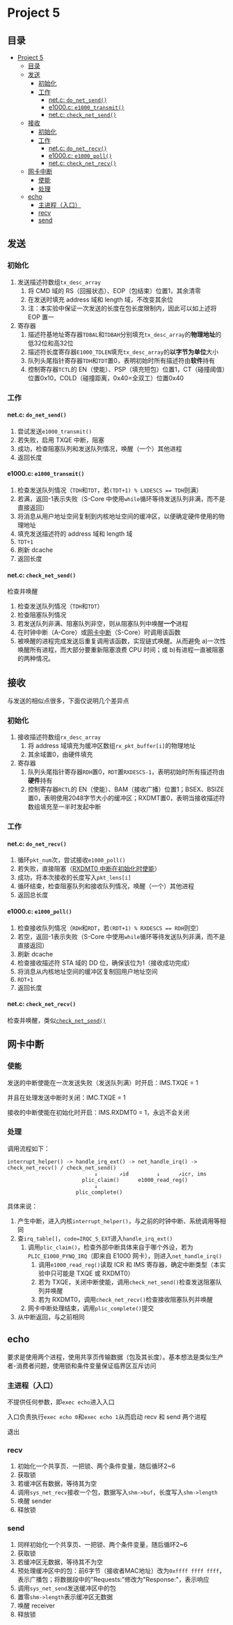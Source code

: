 # Project 5

## 目录
- [Project 5](#project-5)
  - [目录](#目录)
  - [发送](#发送)
    - [初始化](#初始化)
    - [工作](#工作)
      - [net.c: `do_net_send()`](#netc-do_net_send)
      - [e1000.c: `e1000_transmit()`](#e1000c-e1000_transmit)
      - [net.c: `check_net_send()`](#netc-check_net_send)
  - [接收](#接收)
    - [初始化](#初始化-1)
    - [工作](#工作-1)
      - [net.c: `do_net_recv()`](#netc-do_net_recv)
      - [e1000.c: `e1000_poll()`](#e1000c-e1000_poll)
      - [net.c: `check_net_recv()`](#netc-check_net_recv)
  - [网卡中断](#网卡中断)
    - [使能](#使能)
    - [处理](#处理)
  - [echo](#echo)
    - [主进程（入口）](#主进程入口)
    - [recv](#recv)
    - [send](#send)

## 发送
### 初始化
1. 发送描述符数组`tx_desc_array`
   1. 将 CMD 域的 RS（回报状态）、EOP（包结束）位置1，其余清零
   2. 在发送时填充 address 域和 length 域，不改变其余位
   3. 注：本实验中保证一次发送的长度在包长度限制内，因此可以如上述将 EOP 置一
2. 寄存器
   1. 描述符基地址寄存器`TDBAL`和`TDBAH`分别填充`tx_desc_array`的**物理地址**的低32位和高32位
   2. 描述符长度寄存器`E1000_TDLEN`填充`tx_desc_array`的**以字节为单位**大小
   3. 队列头尾指针寄存器`TDH`和`TDT`置0，表明初始时所有描述符由**软件**持有
   4. 控制寄存器`TCTL`的 EN（使能）、PSP（填充短包）位置1，CT（碰撞阈值）位置0x10，COLD（碰撞距离，0x40=全双工）位置0x40

### 工作
#### net.c: `do_net_send()`
1. 尝试发送`e1000_transmit()`
2. 若失败，启用 TXQE 中断，阻塞
3. 成功，检查阻塞队列和发送队列情况，唤醒（一个）其他进程
4. 返回长度

#### e1000.c: `e1000_transmit()`
1. 检查发送队列情况（`TDH`和`TDT`，若`(TDT+1) % LXDESCS == TDH`则满）
2. 若满，返回-1表示失败（S-Core 中使用`while`循环等待发送队列非满，而不是直接返回）
3. 将消息从用户地址空间复制到内核地址空间的缓冲区，以便确定硬件使用的物理地址
4. 填充发送描述符的 address 域和 length 域
5. `TDT+1`
6. 刷新 dcache
7. 返回长度

#### net.c: `check_net_send()`
检查并唤醒
1. 检查发送队列情况（`TDH`和`TDT`）
2. 检查阻塞队列情况
3. 若发送队列非满、阻塞队列非空，则从阻塞队列中唤醒**一个**进程
4. 在时钟中断（A-Core）或[网卡中断](#网卡中断)（S-Core）时调用该函数
5. 被唤醒的进程完成发送后重复调用该函数，实现链式唤醒。从而避免 a)一次性唤醒所有进程，而大部分要重新阻塞浪费 CPU 时间；或 b)有进程一直被阻塞的两种情况。

## 接收
与发送的相似点很多，下面仅说明几个差异点
### 初始化
1. 接收描述符数组`rx_desc_array`
   1. 将 address 域填充为缓冲区数组`rx_pkt_buffer[i]`的物理地址
   2. 其余域置0，由硬件填充
2. 寄存器
   1. 队列头尾指针寄存器`RDH`置0，`RDT`置`RXDESCS-1`，表明初始时所有描述符由**硬件**持有
   2. 控制寄存器`RCTL`的 EN（使能）、BAM（接收广播）位置1；BSEX、BSIZE置0，表明使用2048字节大小的缓冲区；RXDMT置0，表明当接收描述符数组填充至一半时发起中断

### 工作
#### net.c: `do_net_recv()`
1. 循环`pkt_num`次，尝试接收`e1000_poll()`
2. 若失败，直接阻塞（[RXDMT0 中断在初始化时使能](#使能)）
3. 成功，将本次接收的长度写入`pkt_lens[i]`
4. 循环结束，检查阻塞队列和接收队列情况，唤醒（一个）其他进程
5. 返回总长度

#### e1000.c: `e1000_poll()`
1. 检查接收队列情况（`RDH`和`RDT`，若`(RDT+1) % RXDESCS == RDH`则空）
2. 若空，返回-1表示失败（S-Core 中使用`while`循环等待发送队列非满，而不是直接返回）
3. 刷新 dcache
4. 检查接收描述符 STA 域的 DD 位，确保该位为1（接收成功完成）
5. 将消息从内核地址空间的缓冲区复制回用户地址空间
6. `RDT+1`
7. 返回长度

#### net.c: `check_net_recv()`
检查并唤醒，类似[`check_net_send()`](#netc-check_net_send)

## 网卡中断
### 使能
发送的中断使能在一次发送失败（发送队列满）时开启：IMS.TXQE = 1

并且在处理发送中断时关闭：IMC.TXQE = 1

接收的中断使能在初始化时开启：IMS.RXDMT0 = 1，永远不会关闭

### 处理
调用流程如下：
```
interrupt_helper() -> handle_irq_ext() -> net_handle_irq() -> check_net_recv() / check_net_send()
                            ↓       ↗id         ↓      ↗icr, ims
                        plic_claim()      e1000_read_reg()
                            ↓
                      plic_complete()
```
具体来说：
1. 产生中断，进入内核`interrupt_helper()`，与之前的时钟中断、系统调用等相同
2. 查`irq_table[]`，`code=IRQC_S_EXT`进入`handle_irq_ext()`
   1. 调用`plic_claim()`，检查外部中断具体来自于哪个外设，若为`PLIC_E1000_PYNQ_IRQ`（即来自 E1000 网卡），则进入`net_handle_irq()`
      1. 调用`e1000_read_reg()`读取 ICR 和 IMS 寄存器，确定中断类型（本实验中只可能是 TXQE 或 RXDMT0）
      2. 若为 TXQE，关闭中断使能，调用`check_net_send()`检查发送阻塞队列并唤醒
      3. 若为 RXDMT0，调用`check_net_recv()`检查接收阻塞队列并唤醒
   2. 网卡中断处理结束，调用`plic_complete()`提交
3. 从中断返回，与之前相同

## echo
要求是使用两个进程，使用共享页传输数据（包及其长度）。基本想法是类似生产者-消费者问题，使用锁和条件变量保证临界区互斥访问

### 主进程（入口）
不提供任何参数，即`exec echo`进入入口

入口负责执行`exec echo 0`和`exec echo 1`从而启动 recv 和 send 两个进程

退出

### recv
1. 初始化一个共享页、一把锁、两个条件变量，随后循环2~6
2. 获取锁
3. 若缓冲区有数据，等待其为空
4. 调用`sys_net_recv`接收一个包，数据写入`shm->buf`，长度写入`shm->length`
5. 唤醒 sender
6. 释放锁

### send
1. 同样初始化一个共享页、一把锁、两个条件变量，随后循环2~6
2. 获取锁
3. 若缓冲区无数据，等待其不为空
4. 预处理缓冲区中的包：前6字节（接收者MAC地址）改为`0xffff ffff ffff`，表示广播包；将数据段中的"Requests:"修改为"Response:"，表示响应
5. 调用`sys_net_send`发送缓冲区中的包
6. 置零`shm->length`表示缓冲区无数据
7. 唤醒 receiver
8. 释放锁
